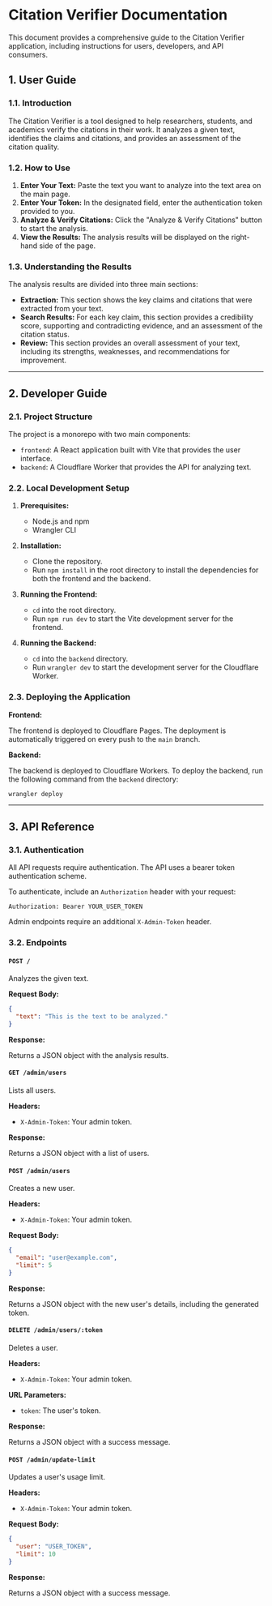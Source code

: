 # Citation Verifier Documentation

This document provides a comprehensive guide to the Citation Verifier application, including instructions for users, developers, and API consumers.

## 1. User Guide

### 1.1. Introduction

The Citation Verifier is a tool designed to help researchers, students, and academics verify the citations in their work. It analyzes a given text, identifies the claims and citations, and provides an assessment of the citation quality.

### 1.2. How to Use

1.  **Enter Your Text:** Paste the text you want to analyze into the text area on the main page.
2.  **Enter Your Token:** In the designated field, enter the authentication token provided to you.
3.  **Analyze & Verify Citations:** Click the "Analyze & Verify Citations" button to start the analysis.
4.  **View the Results:** The analysis results will be displayed on the right-hand side of the page.

### 1.3. Understanding the Results

The analysis results are divided into three main sections:

*   **Extraction:** This section shows the key claims and citations that were extracted from your text.
*   **Search Results:** For each key claim, this section provides a credibility score, supporting and contradicting evidence, and an assessment of the citation status.
*   **Review:** This section provides an overall assessment of your text, including its strengths, weaknesses, and recommendations for improvement.

---

## 2. Developer Guide

### 2.1. Project Structure

The project is a monorepo with two main components:

*   `frontend`: A React application built with Vite that provides the user interface.
*   `backend`: A Cloudflare Worker that provides the API for analyzing text.

### 2.2. Local Development Setup

1.  **Prerequisites:**
    *   Node.js and npm
    *   Wrangler CLI

2.  **Installation:**
    *   Clone the repository.
    *   Run `npm install` in the root directory to install the dependencies for both the frontend and the backend.

3.  **Running the Frontend:**
    *   `cd` into the root directory.
    *   Run `npm run dev` to start the Vite development server for the frontend.

4.  **Running the Backend:**
    *   `cd` into the `backend` directory.
    *   Run `wrangler dev` to start the development server for the Cloudflare Worker.

### 2.3. Deploying the Application

**Frontend:**

The frontend is deployed to Cloudflare Pages. The deployment is automatically triggered on every push to the `main` branch.

**Backend:**

The backend is deployed to Cloudflare Workers. To deploy the backend, run the following command from the `backend` directory:

```bash
wrangler deploy
```

---

## 3. API Reference

### 3.1. Authentication

All API requests require authentication. The API uses a bearer token authentication scheme.

To authenticate, include an `Authorization` header with your request:

`Authorization: Bearer YOUR_USER_TOKEN`

Admin endpoints require an additional `X-Admin-Token` header.

### 3.2. Endpoints

#### `POST /`

Analyzes the given text.

**Request Body:**

```json
{
  "text": "This is the text to be analyzed."
}
```

**Response:**

Returns a JSON object with the analysis results.

#### `GET /admin/users`

Lists all users.

**Headers:**

*   `X-Admin-Token`: Your admin token.

**Response:**

Returns a JSON object with a list of users.

#### `POST /admin/users`

Creates a new user.

**Headers:**

*   `X-Admin-Token`: Your admin token.

**Request Body:**

```json
{
  "email": "user@example.com",
  "limit": 5
}
```

**Response:**

Returns a JSON object with the new user's details, including the generated token.

#### `DELETE /admin/users/:token`

Deletes a user.

**Headers:**

*   `X-Admin-Token`: Your admin token.

**URL Parameters:**

*   `token`: The user's token.

**Response:**

Returns a JSON object with a success message.

#### `POST /admin/update-limit`

Updates a user's usage limit.

**Headers:**

*   `X-Admin-Token`: Your admin token.

**Request Body:**

```json
{
  "user": "USER_TOKEN",
  "limit": 10
}
```

**Response:**

Returns a JSON object with a success message.
